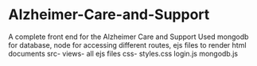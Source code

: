 # Alzheimer-Care-and-Support
A complete front end for the Alzheimer Care and Support 
Used mongodb for database, node for accessing different routes, ejs files to render html documents
src-
    views-
          all ejs files
    css-
          styles.css
    login.js
    mongodb.js
